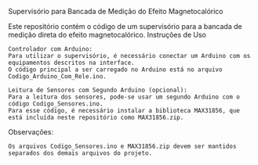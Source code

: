 Supervisório para Bancada de Medição do Efeito Magnetocalórico

Este repositório contém o código de um supervisório para a bancada de medição direta do efeito magnetocalórico.
Instruções de Uso

    Controlador com Arduino:
    Para utilizar o supervisório, é necessário conectar um Arduino com os equipamentos descritos na interface.
    O código principal a ser carregado no Arduino está no arquivo Codigo_Arduino_Com_Rele.ino.

    Leitura de Sensores com Segundo Arduino (opcional):
    Para a leitura dos sensores, pode-se usar um segundo Arduino com o código Codigo_Sensores.ino.
    Para esse código, é necessário instalar a biblioteca MAX31856, que está incluída neste repositório como MAX31856.zip.

Observações:

    Os arquivos Codigo_Sensores.ino e MAX31856.zip devem ser mantidos separados dos demais arquivos do projeto.
